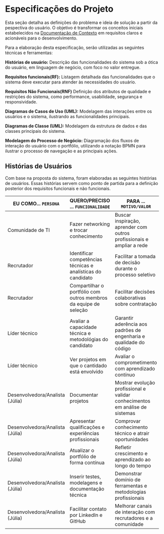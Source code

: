 # Especificações do Projeto 

Esta seção detalha as definições do problema e ideia de solução a partir da pespectiva do usuário. O objetivo é transformar os conceitos iniciais estabelecidos na [Documentação de Contexto](https://github.com/Juliarobertasa/portfolio-pessoal/blob/main/docs/01-Documenta%C3%A7%C3%A3o%20de%20Contexto.md) em requisitos claros e acionáveis para o desenvolvimento.

Para a elaboração desta especificação, serão utilizadas as seguintes técnicas e ferramentas:

**Histórias de usuário:** Descrição das funcionalidades do sistema sob a ótica do usuário, em linguagem de negócio, com foco no valor entregue.

**Requisitos funcionais(RF):** Listagem detalhada das funcionalidades que o sistema deve executar para atender às necessidades do usuário.

**Requisitos Não Funcionais(RNF)** Definição dos atributos de qualidade e restrições do sistema, como performance, usabilidade, segurança e responsividade.

**Diagramas de Casos de Uso (UML):** Modelagem das interações entre os usuários e o sistema, ilustrando as funcionalidades principais.

**Diagramas de Classe (UML):** Modelagem da estrutura de dados e das classes principais do sistema.

**Modelagem do Processo de Negócio:** Diagramação dos fluxos de interação do usuário com o portfólio, utilizando a notação BPMN para ilustrar o processo de navegação e as principais ações.

## Histórias de Usuários

Com base na proposta do sistema, foram elaboradas as seguintes histórias de usuários. Essas histórias servem como ponto de partida para a definição posterior dos requisitos funcionais e não funcionais.

|EU COMO... `PERSONA`| QUERO/PRECISO ... `FUNCIONALIDADE` |PARA ... `MOTIVO/VALOR` |
|---------|---------|--------|
| Comunidade de TI | Fazer networking e trocar conhecimento | Buscar inspiração, aprender com outros profissionais e ampliar a rede |
| Recrutador | Identificar competências técnicas e analísticas do candidato | Facilitar a tomada de decisão durante o processo seletivo |
| Recrutador | Compartilhar o portfólio com outros membros da equipe de seleção | Facilitar decisões colaborativas sobre contratação |
| Líder técnico | Avaliar a capacidade técnica e metodológias do candidato | Garantir aderência aos padrões de engenharia e qualidade do código |
| Líder técnico | Ver projetos em que o cantidado está envolvido | Avaliar o comprometimento com aprendizado contínuo |
| Desenvolvedora/Analista (Júlia) | Documentar projetos | Mostrar evolução profissional e validar conhecimentos em análise de sistemas |
| Desenvolvedora/Analista (Júlia) | Apresentar qualificações e experiências profissionais | Comprovar conhecimento técnico e atrair oportunidades |
| Desenvolvedora/Analista (Júlia) | Atualizar o portfólio de forma contínua | Refletir crescimento e aprendizado ao longo do tempo |
| Desenvolvedora/Analista (Júlia) | Inserir testes, modelagens e documentação técnica | Demonstrar domínio de ferramentas e metodologias profissionais |
| Desenvolvedora/Analista (Júlia) | Facilitar contato por LinkedIn e GitHub | Melhorar canais de interação com recrutadores e a comunidade |
